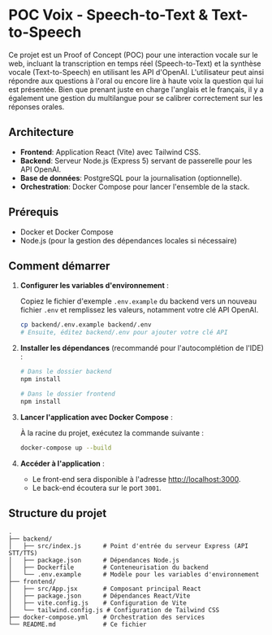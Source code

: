# POC Voix - Speech-to-Text & Text-to-Speech

Ce projet est un Proof of Concept (POC) pour une interaction vocale sur le web, incluant la transcription en temps réel (Speech-to-Text) et la synthèse vocale (Text-to-Speech) en utilisant les API d'OpenAI. L'utilisateur peut ainsi répondre aux questions à l'oral ou encore lire à haute voix la question qui lui est présentée. Bien que prenant juste en charge l'anglais et le français, il y a également une gestion du multilangue pour se calibrer correctement sur les réponses orales.
## Architecture

- **Frontend**: Application React (Vite) avec Tailwind CSS.
- **Backend**: Serveur Node.js (Express 5) servant de passerelle pour les API OpenAI.
- **Base de données**: PostgreSQL pour la journalisation (optionnelle).
- **Orchestration**: Docker Compose pour lancer l'ensemble de la stack.

## Prérequis

- Docker et Docker Compose
- Node.js (pour la gestion des dépendances locales si nécessaire)

## Comment démarrer

1.  **Configurer les variables d'environnement** :

    Copiez le fichier d'exemple `.env.example` du backend vers un nouveau fichier `.env` et remplissez les valeurs, notamment votre clé API OpenAI.

    ```bash
    cp backend/.env.example backend/.env
    # Ensuite, éditez backend/.env pour ajouter votre clé API
    ```

2.  **Installer les dépendances** (recommandé pour l'autocomplétion de l'IDE) :

    ```bash
    # Dans le dossier backend
    npm install

    # Dans le dossier frontend
    npm install
    ```

3.  **Lancer l'application avec Docker Compose** :

    À la racine du projet, exécutez la commande suivante :

    ```bash
    docker-compose up --build
    ```

4.  **Accéder à l'application** :

    - Le front-end sera disponible à l'adresse [http://localhost:3000](http://localhost:3000).
    - Le back-end écoutera sur le port `3001`.

## Structure du projet

```
.
├── backend/
│   ├── src/index.js      # Point d'entrée du serveur Express (API STT/TTS)
│   ├── package.json      # Dépendances Node.js
│   ├── Dockerfile        # Conteneurisation du backend
│   └── .env.example      # Modèle pour les variables d'environnement
├── frontend/
│   ├── src/App.jsx       # Composant principal React
│   ├── package.json      # Dépendances React/Vite
│   ├── vite.config.js    # Configuration de Vite
│   └── tailwind.config.js # Configuration de Tailwind CSS
├── docker-compose.yml    # Orchestration des services
└── README.md             # Ce fichier
```
